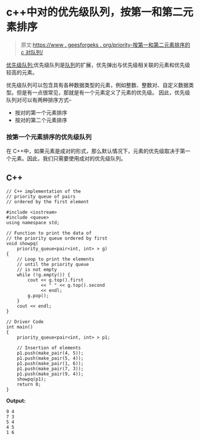 # c++中对的优先级队列，按第一和第二元素排序

> 原文:[https://www . geesforgeks . org/priority-按第一和第二元素排序的 c 对队列/](https://www.geeksforgeeks.org/priority-queue-of-pairs-in-c-with-ordering-by-first-and-second-element/)

[优先级队列:](https://www.geeksforgeeks.org/priority-queue-set-1-introduction/)优先级队列是[队列](https://www.geeksforgeeks.org/queue-data-structure/)的扩展，优先弹出与优先级相关联的元素和优先级较高的元素。

优先级队列可以包含具有各种数据类型的元素，例如整数、整数对、自定义数据类型。但是有一点很常见，那就是有一个元素定义了元素的优先级。
因此，优先级队列对可以有两种排序方式–

*   按对的第一个元素排序
*   按对的第二个元素排序

### 按第一个元素排序的优先级队列

在 C++中，如果元素是成对的形式，那么默认情况下，元素的优先级取决于第一个元素。因此，我们只需要使用成对的优先级队列。

## C++

```
// C++ implementation of the
// priority queue of pairs
// ordered by the first element

#include <iostream>
#include <queue>
using namespace std;

// Function to print the data of
// the priority queue ordered by first
void showpq(
    priority_queue<pair<int, int> > g)
{
    // Loop to print the elements
    // until the priority queue
    // is not empty
    while (!g.empty()) {
        cout << g.top().first
             << " " << g.top().second
             << endl;
        g.pop();
    }
    cout << endl;
}

// Driver Code
int main()
{
    priority_queue<pair<int, int> > p1;

    // Insertion of elements
    p1.push(make_pair(4, 5));
    p1.push(make_pair(5, 4));
    p1.push(make_pair(1, 6));
    p1.push(make_pair(7, 3));
    p1.push(make_pair(9, 4));
    showpq(p1);
    return 0;
}
```

**Output:**

```
9 4
7 3
5 4
4 5
1 6

```